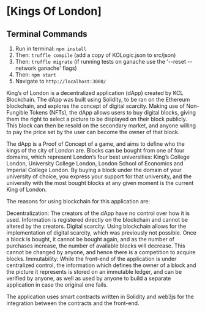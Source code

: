 # [Kings Of London]

## Terminal Commands

1. Run in terminal: ```npm install```
2. Then: ```truffle compile``` (add a copy of KOLogic.json to src/json)
3. Then: ```truffle migrate``` (if running tests on ganache use the '--reset --network ganache' flags)
5. Then: ```npm start```
6. Navigate to `http://localhost:3000/`



King’s of London is a decentralized application (dApp) created by KCL Blockchain. The dApp was built using Solidity, to be ran on the Ethereum blockchain, and explores the concept of digital scarcity. Making use of Non-Fungible Tokens (NFTs), the dApp allows users to buy digital blocks, giving them the right to select a picture to be displayed on their block publicly. This block can then be resold on the secondary market, and anyone willing to pay the price set by the user can become the owner of that block. 

The dApp is a Proof of Concept of a game, and aims to define who the kings of the city of London are. Blocks can be bought from one of four domains, which represent London’s four best universities: King’s College London, University College London, London School of Economics and Imperial College London. By buying a block under the domain of your university of choice, you express your support for that university, and the university with the most bought blocks at any given moment is the current King of London.

The reasons for using blockchain for this application are:

Decentralization: The creators of the dApp have no control over how it is used. Information is registered directly on the blockchain and cannot be altered by the creators.
Digital scarcity: Using blockchain allows for the implementation of digital scarcity, which was previously not possible. Once a block is bought, it cannot be bought again, and as the number of purchases increase, the number of available blocks will decrease. This cannot be changed by anyone, and hence there is a competition to acquire blocks.
Immutability: While the front-end of the application is under centralized control, the information which defines the owner of a block and the picture it represents is stored on an immutable ledger, and can be verified by anyone, as well as used by anyone to build a separate application in case the original one fails.

The application uses smart contracts written in Solidity and web3js for the integration between the contracts and the front-end. 
